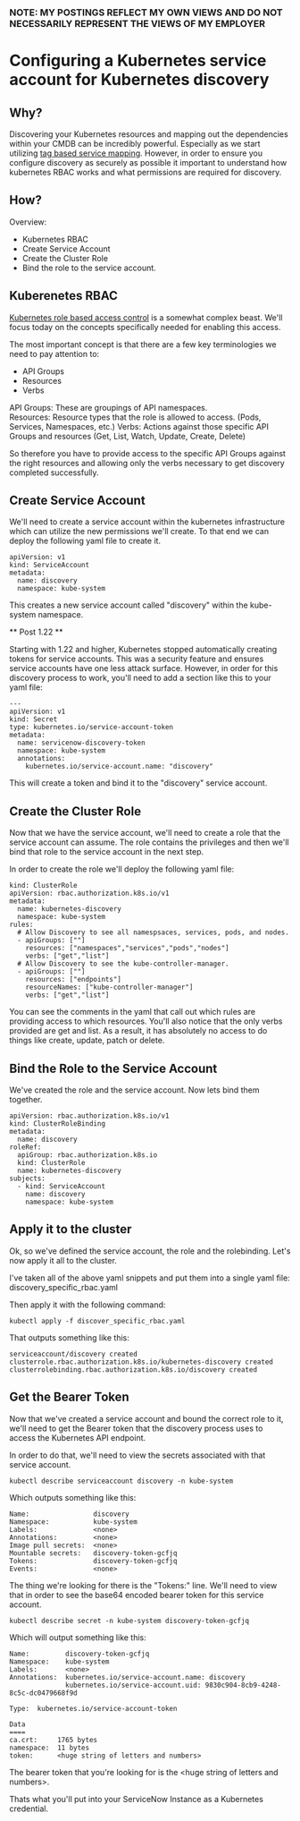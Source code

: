 ### NOTE: MY POSTINGS REFLECT MY OWN VIEWS AND DO NOT NECESSARILY REPRESENT THE VIEWS OF MY EMPLOYER

# Configuring a Kubernetes service account for Kubernetes discovery

## Why? 

Discovering your Kubernetes resources and mapping out the dependencies within your CMDB can be incredibly powerful.  Especially as we start utilizing [tag based service mapping](https://docs.servicenow.com/bundle/paris-it-operations-management/page/product/service-mapping/concept/tag-based-mapping.html).  However, in order to ensure you configure discovery as securely as possible it important to understand how kubernetes RBAC works and what permissions are required for discovery.  

## How? 

Overview: 

- Kubernetes RBAC
- Create Service Account
- Create the Cluster Role 
- Bind the role to the service account.  

## Kuberenetes RBAC

[Kubernetes role based access control](https://kubernetes.io/docs/reference/access-authn-authz/rbac/) is a somewhat complex beast.  We'll focus today on the concepts specifically needed for enabling this access.  

The most important concept is that there are a few key terminologies we need to pay attention to: 

- API Groups  
- Resources
- Verbs


API Groups:  These are groupings of API namespaces.  
Resources: Resource types that the role is allowed to access.  (Pods, Services, Namespaces, etc.)
Verbs: Actions against those specific API Groups and resources (Get, List, Watch, Update, Create, Delete) 

So therefore you have to provide access to the specific API Groups against the right resources and allowing only the verbs necessary to get discovery completed successfully.  


## Create Service Account

We'll need to create a service account within the kubernetes infrastructure which can utilize the new permissions we'll create.  To that end we can deploy the following yaml file to create it.  

```
apiVersion: v1
kind: ServiceAccount
metadata:
  name: discovery
  namespace: kube-system
```

This creates a new service account called "discovery" within the kube-system namespace.   

** Post 1.22 **

Starting with 1.22 and higher, Kubernetes stopped automatically creating tokens for service accounts.  This was a security feature and ensures service accounts have one less attack surface.  However, in order for this discovery process to work, you'll need to add a section like this to your yaml file: 

```
---
apiVersion: v1
kind: Secret
type: kubernetes.io/service-account-token
metadata:
  name: servicenow-discovery-token
  namespace: kube-system
  annotations:
    kubernetes.io/service-account.name: "discovery"
```

This will create a token and bind it to the "discovery" service account.  



## Create the Cluster Role 

Now that we have the service account, we'll need to create a role that the service account can assume.  The role contains the privileges and then we'll bind that role to the service account in the next step.  

In order to create the role we'll deploy the following yaml file:  

``` 
kind: ClusterRole
apiVersion: rbac.authorization.k8s.io/v1
metadata:
  name: kubernetes-discovery
  namespace: kube-system
rules:
  # Allow Discovery to see all namespsaces, services, pods, and nodes.
  - apiGroups: [""]
    resources: ["namespaces","services","pods","nodes"]
    verbs: ["get","list"]
  # Allow Discovery to see the kube-controller-manager.
  - apiGroups: [""]
    resources: ["endpoints"]
    resourceNames: ["kube-controller-manager"]
    verbs: ["get","list"]
```

You can see the comments in the yaml that call out which rules are providing access to which resources.  You'll also notice that the only verbs provided are get and list.  As a result, it has absolutely no access to do things like create, update, patch or delete.  

## Bind the Role to the Service Account 

We've created the role and the service account.  Now lets bind them together.  

```
apiVersion: rbac.authorization.k8s.io/v1
kind: ClusterRoleBinding
metadata:
  name: discovery
roleRef:
  apiGroup: rbac.authorization.k8s.io
  kind: ClusterRole
  name: kubernetes-discovery
subjects:
  - kind: ServiceAccount
    name: discovery
    namespace: kube-system
```


## Apply it to the cluster 

Ok, so we've defined the service account, the role and the rolebinding.  Let's now apply it all to the cluster.  

I've taken all of the above yaml snippets and put them into a single yaml file: discovery_specific_rbac.yaml 

Then apply it with the following command: 

``` 
kubectl apply -f discover_specific_rbac.yaml
```

That outputs something like this:  

```
serviceaccount/discovery created
clusterrole.rbac.authorization.k8s.io/kubernetes-discovery created
clusterrolebinding.rbac.authorization.k8s.io/discovery created
```

## Get the Bearer Token

Now that we've created a service account and bound the correct role to it, we'll need to get the Bearer token that the discovery process uses to access the Kubernetes API endpoint.  

In order to do that, we'll need to view the secrets associated with that service account.  

```
kubectl describe serviceaccount discovery -n kube-system
```

Which outputs something like this: 

```
Name:                discovery
Namespace:           kube-system
Labels:              <none>
Annotations:         <none>
Image pull secrets:  <none>
Mountable secrets:   discovery-token-gcfjq
Tokens:              discovery-token-gcfjq
Events:              <none>
```

The thing we're looking for there is the "Tokens:" line.  We'll need to view that in order to see the base64 encoded bearer token for this service account.  

```
kubectl describe secret -n kube-system discovery-token-gcfjq
```

Which will output something like this: 

```
Name:         discovery-token-gcfjq
Namespace:    kube-system
Labels:       <none>
Annotations:  kubernetes.io/service-account.name: discovery
              kubernetes.io/service-account.uid: 9830c904-8cb9-4248-8c5c-dc0479668f9d

Type:  kubernetes.io/service-account-token

Data
====
ca.crt:     1765 bytes
namespace:  11 bytes
token:      <huge string of letters and numbers>
```

The bearer token that you're looking for is the \<huge string of letters and numbers\>.  

Thats what you'll put into your ServiceNow Instance as a Kubernetes credential.  

